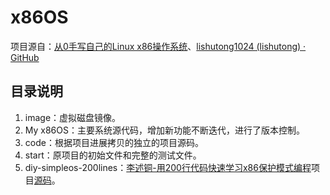 # x86OS

项目源自：[从0手写自己的Linux x86操作系统](https://study.163.com/course/introduction.htm?courseId=1212765805&_trace_c_p_k2_=1784090a4967409390c5dba860f1d92e)、[lishutong1024 (lishutong) · GitHub](https://github.com/lishutong1024)

## 目录说明

1. image：虚拟磁盘镜像。
2. My x86OS：主要系统源代码，增加新功能不断迭代，进行了版本控制。
3. code：根据项目进展拷贝的独立的项目源码。
4. start：原项目的初始文件和完整的测试文件。
5. diy-simpleos-200lines：[李述铜-用200行代码快速学习x86保护模式编程](https://app7ulykyut1996.pc.xiaoe-tech.com/p/t_pc/course_pc_detail/column/p_63a65325e4b06159f72462ea?product_id=p_63a65325e4b06159f72462ea)项目[源码](https://github.com/lishutong1024/diy-200lines-os)。
